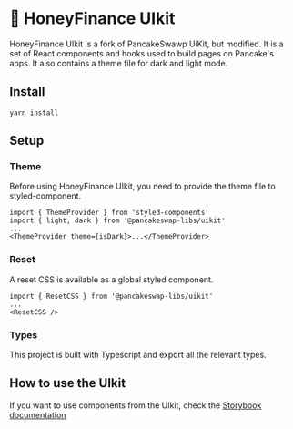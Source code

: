 # 🥞 HoneyFinance UIkit


HoneyFinance UIkit is a fork of PancakeSwawp UiKit, but modified. It is a set of React components and hooks used to build pages on Pancake's apps. It also contains a theme file for dark and light mode.

## Install

`yarn install`

## Setup

### Theme

Before using HoneyFinance UIkit, you need to provide the theme file to styled-component.

```
import { ThemeProvider } from 'styled-components'
import { light, dark } from '@pancakeswap-libs/uikit'
...
<ThemeProvider theme={isDark}>...</ThemeProvider>
```

### Reset

A reset CSS is available as a global styled component.

```
import { ResetCSS } from '@pancakeswap-libs/uikit'
...
<ResetCSS />
```

### Types

This project is built with Typescript and export all the relevant types.

## How to use the UIkit

If you want to use components from the UIkit, check the [Storybook documentation](https://pancakeswap.github.io/pancake-uikit/)
